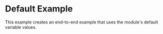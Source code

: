 # Default Example

This example creates an end-to-end example that uses the module's default variable values.
